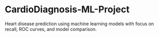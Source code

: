 # CardioDiagnosis-ML-Project
Heart disease prediction using machine learning models with focus on recall, ROC curves, and model comparison.
